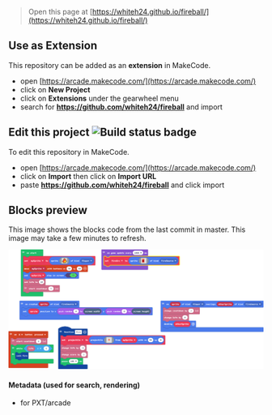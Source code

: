  


> Open this page at [https://whiteh24.github.io/fireball/](https://whiteh24.github.io/fireball/)

## Use as Extension

This repository can be added as an **extension** in MakeCode.

* open [https://arcade.makecode.com/](https://arcade.makecode.com/)
* click on **New Project**
* click on **Extensions** under the gearwheel menu
* search for **https://github.com/whiteh24/fireball** and import

## Edit this project ![Build status badge](https://github.com/whiteh24/fireball/workflows/MakeCode/badge.svg)

To edit this repository in MakeCode.

* open [https://arcade.makecode.com/](https://arcade.makecode.com/)
* click on **Import** then click on **Import URL**
* paste **https://github.com/whiteh24/fireball** and click import

## Blocks preview

This image shows the blocks code from the last commit in master.
This image may take a few minutes to refresh.

![A rendered view of the blocks](https://github.com/whiteh24/fireball/raw/master/.github/makecode/blocks.png)

#### Metadata (used for search, rendering)

* for PXT/arcade
<script src="https://makecode.com/gh-pages-embed.js"></script><script>makeCodeRender("{{ site.makecode.home_url }}", "{{ site.github.owner_name }}/{{ site.github.repository_name }}");</script>
